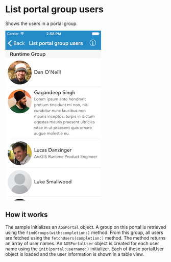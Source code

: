 # List portal group users

Shows the users in a portal group.

![List Portal Group Users](list-portal-group-users.png)

## How it works

The sample initializes an `AGSPortal` object. A group on this portal is retrieved using the `findGroups(with:completion:)` method. From this group, all users are fetched using the `fetchUsers(completion:)` method. The method returns an array of user names. An `AGSPortalUser` object is created for each user name using the `init(portal:username:)` initializer. Each of these portalUser object is loaded and the user information is shown in a table view.




